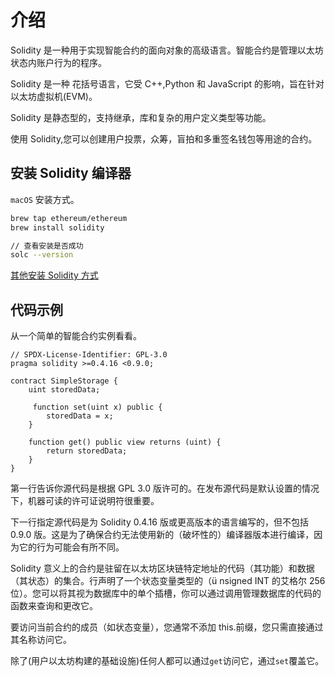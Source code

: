 # 介绍

Solidity 是一种用于实现智能合约的面向对象的高级语言。智能合约是管理以太坊状态内账户行为的程序。

Solidity 是一种 花括号语言，它受 C++,Python 和 JavaScript 的影响，旨在针对以太坊虚拟机(EVM)。

Solidity 是静态型的，支持继承，库和复杂的用户定义类型等功能。

使用 Solidity,您可以创建用户投票，众筹，盲拍和多重签名钱包等用途的合约。

## 安装 Solidity 编译器

`macOS` 安装方式。

```sh
brew tap ethereum/ethereum
brew install solidity

// 查看安装是否成功
solc --version
```

[其他安装 Solidity 方式](https://docs.soliditylang.org/en/v0.8.10/installing-solidity.html)

## 代码示例

从一个简单的智能合约实例看看。

```sol
// SPDX-License-Identifier: GPL-3.0
pragma solidity >=0.4.16 <0.9.0;

contract SimpleStorage {
    uint storedData;

     function set(uint x) public {
        storedData = x;
    }

    function get() public view returns (uint) {
        return storedData;
    }
}
```

第一行告诉你源代码是根据 GPL 3.0 版许可的。在发布源代码是默认设置的情况下，机器可读的许可证说明符很重要。

下一行指定源代码是为 Solidity 0.4.16 版或更高版本的语言编写的，但不包括 0.9.0 版。这是为了确保合约无法使用新的（破坏性的）编译器版本进行编译，因为它的行为可能会有所不同。

Solidity 意义上的合约是驻留在以太坊区块链特定地址的代码（其功能）和数据（其状态）的集合。行声明了一个状态变量类型的（ü nsigned INT 的艾格尔 256 位）。您可以将其视为数据库中的单个插槽，你可以通过调用管理数据库的代码的函数来查询和更改它。

要访问当前合约的成员（如状态变量），您通常不添加 this.前缀，您只需直接通过其名称访问它。

除了(用户以太坊构建的基础设施)任何人都可以通过`get`访问它，通过`set`覆盖它。

